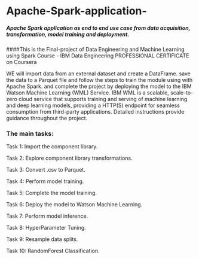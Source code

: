 # Apache-Spark-application-
##### Apache Spark application as end to end use case from data acquisition, transformation, model training and deployment.
####This is the Final-project of Data Engineering and Machine Learning using Spark Course - IBM Data Engineering PROFESSIONAL CERTIFICATE on Coursera

WE will import data from an external dataset and create a DataFrame. save the data to a Parquet file and follow the steps to train the module using with Apache Spark. and complete the project by deploying the model to the IBM Watson Machine Learning (WML) Service. IBM WML is a scalable, scale-to-zero cloud service that supports training and serving of machine learning and deep learning models, providing a HTTP(S) endpoint for seamless consumption from third-party applications.  Detailed instructions provide guidance throughout the project.

### The main tasks:

Task 1: Import the component library. 

Task 2: Explore component library transformations.

Task 3: Convert .csv to Parquet. 

Task 4: Perform model training. 

Task 5: Complete the model training. 

Task 6: Deploy the model to Watson Machine Learning. 

Task 7: Perform model inference. 

Task 8: HyperParameter Tuning. 

Task 9: Resample data splits.  

Task 10: RandomForest Classification. 
